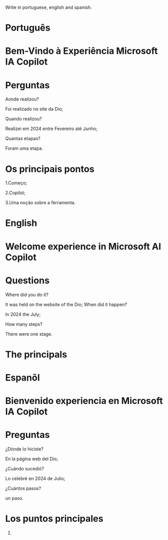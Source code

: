 Write in portuguese, english and spanish.

# Português

# Bem-Vindo à Experiência Microsoft IA Copilot

# Perguntas

Aonde realizou?

Foi realizado no site da Dio;

Quando realizou?

Realizei em 2024 entre Fevereiro até Junho;

Quantas etapas?

Foram uma etapa.

# Os principais pontos

1.Começo;

2.Copilot;

3.Uma noção sobre a ferramenta.


# English

# Welcome experience in Microsoft AI Copilot

# Questions

Where did you do it?

It was held on the website of the Dio;
When did it happen?

In 2024 the July;

How many steps?

There were one stage.

# The principals 


# Espanõl

# Bienvenido experiencia en Microsoft IA Copilot  


# Preguntas

¿Dónde lo hiciste?

En la página web del Dio;

¿Cuándo sucedió?

Lo celebré en 2024 de Julio;

¿Cuántos pasos?

un paso.

# Los puntos principales 

1.

